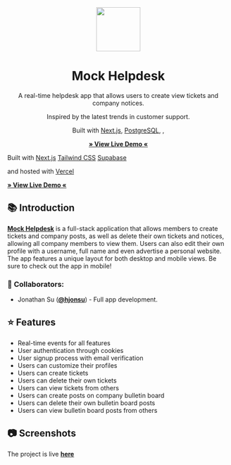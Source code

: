<!-- TITLE -->
<div align="center">
<img src="docs/images/logo.png" width="100" />
<h1>Mock Helpdesk</h1>
<p>A real-time helpdesk app that allows users to create view tickets and company notices.</p>

Inspired by the latest trends in customer support.</p> <p>Built with <a href="https://nextjs.org/">Next.js</a>, <a href="https://www.postgresql.org/">PostgreSQL</a>, ,  </p> <b><a href="http://helpdeskapp.hirzalla.ca/" target="_blank"> » View Live Demo « </a></b> </div> 
<p>Built with 
<a href="https://nextjs.org/">Next.js</a>
<a href="https://tailwindcss.com/">Tailwind CSS</a>
<a href="https://supabase.io/">Supabase</a>

and hosted with 
<a href="https://www.vercel.com/">Vercel</a></p>

<b><a href="http://mockdesk.vercel.app" target="_blank">
» View Live Demo «
</a></b>

</div>

<!-- INTRODUCTION -->

## 📚 Introduction

<b>[Mock Helpdesk](http://mockdesk.vercel.app/)</b> is a full-stack application that allows members to create tickets and company posts, as well as delete their own tickets and notices, allowing all company members to view them. Users can also edit their own profile with a username, full name and even advertise a personal website. The app features a unique layout for both desktop and mobile views. Be sure to check out the app in mobile!

### 🤝 **Collaborators**:

- Jonathan Su ([**@hjonsu**](https://github.com/hjonsu)) - Full app development.

<!-- FEATURES -->

## ⭐ Features

- Real-time events for all features
- User authentication through cookies
- User signup process with email verification
- Users can customize their profiles
- Users can create tickets
- Users can delete their own tickets
- Users can view tickets from others
- Users can create posts on company bulletin board
- Users can delete their own bulletin board posts
- Users can view bulletin board posts from others


<!-- ## 🛠 Installation

The project is live
<b><a href="http://mockdesk.vercel.app/" target="_blank">here</a></b>, but if you would prefer a local installation:

1. Clone or download this repository
   ```
   git clone https://github.com/hjonsu/mock-helpdesk
   ```
2. Create a `.env` by using `.env.example` as a reference: `cp .env.example .env`
3. Create a supabase account
4. Update the `.env` file with correct supabase information
5. Run following code in supabase SQL editor:
```
create table
  public.profiles (
    id uuid not null,
    updated_at timestamp with time zone null,
    username text null,
    full_name text null,
    avatar_url text null,
    website text null,
    constraint profiles_pkey primary key (id),
    constraint profiles_username_key unique (username),
    constraint profiles_id_fkey foreign key (id) references auth.users (id) on delete cascade,
    constraint username_length check ((char_length(username) >= 3))
  ) tablespace pg_default;
```
```create table
  public.bulletins (
    id bigint generated always as identity,
    title character varying(300) null,
    body text null,
    email text null,
    created_at timestamp with time zone not null default now(),
    owner_id uuid null,
    constraint bulletins_pkey primary key (id),
    constraint bulletins_owner_id_fkey foreign key (owner_id) references profiles (id)
  ) tablespace pg_default;```
```create table
  public.tickets (
    id bigint generated by default as identity,
    created_at timestamp with time zone not null default now(),
    title text null,
    body text null,
    priority text null,
    user_email text null,
    constraint Tickets_pkey primary key (id)
  ) tablespace pg_default;```
5. Navigate to the project directory and install dependencies `cd mock-helpdesk && npm i`
6. Run the development server: `npm run dev`
7. Visit <a href="http://localhost:3000/">http://localhost:3000/</a> on your browser -->

## 📷 Screenshots

The project is live
<b><a href="http://mockdesk.vercel.app/" target="_blank">here</a></b>



